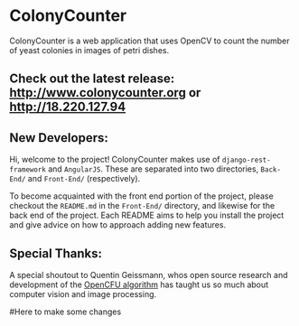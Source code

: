 # ColonyCounter

ColonyCounter is a web application that uses OpenCV to count the number of yeast colonies in images of petri dishes.

## Check out the latest release: http://www.colonycounter.org or http://18.220.127.94

## New Developers:

Hi, welcome to the project! ColonyCounter makes use of `django-rest-framework` and `AngularJS`. These are separated into two directories,  `Back-End/` and `Front-End/` (respectively). 

To become acquainted with the front end portion of the project, please checkout the `README.md` in the `Front-End/` directory, and likewise for the back end of the project. Each README aims to help you install the project and give advice on how to approach adding new features.

## Special Thanks:

A special shoutout to Quentin Geissmann, whos open source research and development of the [OpenCFU algorithm](http://journals.plos.org/plosone/article?id=10.1371/journal.pone.0054072) has taught us so much about computer vision and image processing. 

#Here to make some changes
